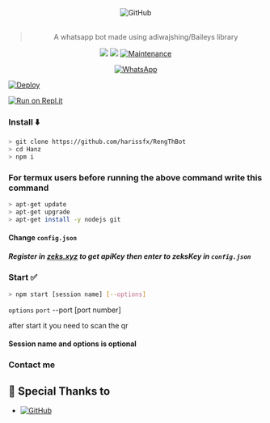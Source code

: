 <div align="center">
<img alt="GitHub" src="https://img.shields.io/badge/WHATSAPP%20BOT-25D32?style=for-the-badge&logoColor=darkgreen"/>
<br><br>
  
> A whatsapp bot made using adiwajshing/Baileys library
 <p>
  <img src ="https://img.shields.io/badge/npm-v7.20.3-green.svg" />
  <img src="https://img.shields.io/badge/node-%3E=16.6.1-darkgreen.svg" />
   <a href="https://github.com/justpiple/whatsapp-bot/commit-activity" target="_blank">
    <img alt="Maintenance" src="https://img.shields.io/badge/Maintained%3F-no-red.svg" />
  </a>
</p>
<a href=""><img alt="WhatsApp" src="https://img.shields.io/badge/WhatsApp%20Group-25D366?style=for-the-badge&logo=whatsapp&logoColor=white"/></a>
<!--  https://chat.whatsapp.com/H2dvuYaI3SbKURzstwl7Wn -->
</div>

[![Deploy](https://www.herokucdn.com/deploy/button.svg)](https://heroku.com/deploy?template=https://github.com/justpiple/whatsapp-bot/)

[![Run on Repl.it](https://repl.it/badge/github/justpiple/whatsapp-bot)](https://repl.it/github/justpiple/whatsapp-bot)


### Install ⬇️

```bash
> git clone https://github.com/harissfx/RengThBot
> cd Hanz
> npm i
```
### For termux users before running the above command write this command
```bash
> apt-get update
> apt-get upgrade
> apt-get install -y nodejs git
```

#### Change `config.json` 
##### Register in <b>[zeks.xyz](https://zeks.xyz)</b> to get apiKey then enter to zeksKey in `config.json`
### Start ✅

```bash
> npm start [session name] [--options]
```
`options`
 `port`
--port [port number]

after start it you need to scan the qr
#### Session name and options is optional
### Contact me


<!-- [WHATSAPP](http://wa.me/6283144394823) -->
<!-- [GROUP CHAT WHATSAPP](https://chat.whatsapp.com/H2dvuYaI3SbKURzstwl7Wn) -->


## 🙏 Special Thanks to
* <a href="https://github.com/adiwajshing/Baileys"><img alt="GitHub" src="https://img.shields.io/badge/@adiwajshing/Baileys%20-%23121011.svg?style=flat-square&logo=npm&color=white"/></a>
